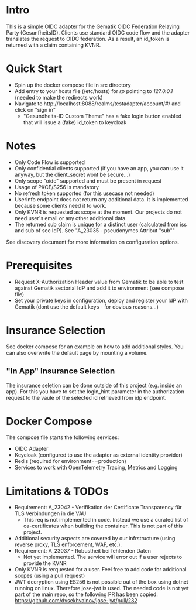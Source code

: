 # Intro
This is a simple OIDC adapter for the Gematik OIDC Federation Relaying Party (GesunfheitsID).
Clients use standard OIDC code flow and the adapter translates the request to OIDC federation.
As a result, an id_token is returned with a claim containing KVNR.

# Quick Start
- Spin up the docker compose file in src directory
- Add entry to your hosts file (/etc/hosts) for _rp_ pointing to _127.0.0.1_ (needed to make the redirects work)
- Navigate to http://localhost:8088/realms/testadapter/account/#/ and click on "sign in"
  -  "Gesundheits-ID Custom Theme" has a fake login button enabled that will issue a (fake) id_token to keycloak

# Notes
- Only Code Flow is supported
- Only confidential clients supported (if you have an app, you can use it anyway, but the client_secret wont be secure...)
- Only scope "oidc" supported and must be present in request
- Usage of PKCE/S256 is mandatory
- No refresh token supported (for this usecase not needed)
- UserInfo endpoint does not return any additional data. It is implemented because some clients need it to work.
- Only KVNR is requested as scope at the moment. Our projects do not need user's email or any other additional data.
- The returned sub claim is unique for a distinct user (calculated from iss and sub of sec IdP). See "A_23035 - pseudonymes Attribut "sub""

See discovery document for more information on configuration options.

# Prerequisites
- Request X-Authorization Header value from Gematik to be able to test against Gematik sectorial IdP and add it to environment (see compose file)
- Set your private keys in configuration, deploy and register your IdP with Gematik (dont use the default keys - for obvious reasons...)

# Insurance Selection
See docker compose for an example on how to add additional styles. You can also overwrite the default page by mounting a volume.

## "In App" Insurance Selection
The insurance seletion can be done outside of this project (e.g. inside an app).
For this you have to set the login_hint parameter in the authorization request to the vaule of the selected id retrieved from idp endpoint.

# Docker Compose
The compose file starts the following services:
- OIDC Adapter
- Keycloak (configured to use the adapter as external identity provider)
- Redis (required for environment==production)
- Services to work with OpenTelemetry Tracing, Metrics and Logging

# Limitations & TODOs
- Requirement: A_23042 - Verifikation der Certificate Transparency für TLS Verbindungen in die VAU
  - This req is not implemented in code. Instead we use a curated list of ca-certificates when building the container. This is not part of this project.
- Additional security aspects are covered by our infrstructure (using reverse proxy, TLS enforcement, WAF, etc.).
- Requirement: A_23037 - Robustheit bei fehlenden Daten
  - Not yet implemented. The service will error out if a user rejects to provide the KVNR
- Only KVNR is rerquested for a user. Feel free to add code for additional scopes (using a pull request)
- JWT decryption using ES256 is not possible out of the box using dotnet running on linux. Therefore jose-jwt is used. The needed code is not yet part of the main repo, so the following PR has been copied: https://github.com/dvsekhvalnov/jose-jwt/pull/232
